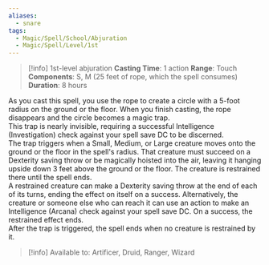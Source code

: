 ```yaml
---
aliases:
  - snare
tags:
  - Magic/Spell/School/Abjuration
  - Magic/Spell/Level/1st
---
```

>[!info]
>1st-level abjuration
>**Casting Time**: 1 action
>**Range**: Touch
>**Components**: S, M (25 feet of rope, which the spell consumes)
>**Duration**: 8 hours

As you cast this spell, you use the rope to create a circle with a 5-foot radius on the ground or the floor. When you finish casting, the rope disappears and the circle becomes a magic trap.<br>
This trap is nearly invisible, requiring a successful Intelligence (Investigation) check against your spell save DC to be discerned.<br>
The trap triggers when a Small, Medium, or Large creature moves onto the ground or the floor in the spell's radius. That creature must succeed on a Dexterity saving throw or be magically hoisted into the air, leaving it hanging upside down 3 feet above the ground or the floor. The creature is restrained there until the spell ends.<br>
A restrained creature can make a Dexterity saving throw at the end of each of its turns, ending the effect on itself on a success. Alternatively, the creature or someone else who can reach it can use an action to make an Intelligence (Arcana) check against your spell save DC. On a success, the restrained effect ends.<br>
After the trap is triggered, the spell ends when no creature is restrained by it.<br>
>[!info] Available to:
>Artificer, Druid, Ranger, Wizard